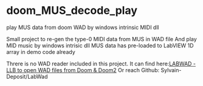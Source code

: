 # doom_MUS_decode_play
play MUS data from doom WAD by windows intrinsic MIDI dll

Small project to re-gen the type-0 MIDI data from MUS in WAD file
And play MID music by windows intrisic dll
MUS data has pre-loaded to LabVIEW 1D array in demo code already

Threre is no WAD reader included in this project.
It can find here:[LABWAD - LLB to open WAD files from Doom & Doom2](https://forums.ni.com/t5/Example-Code/LABWAD-LLB-to-open-WAD-files-from-Doom-amp-Doom2/ta-p/3994533)
Or reach Github: Sylvain-Deposit/LabWad

